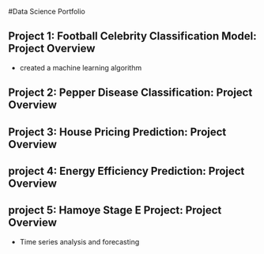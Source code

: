 #Data Science Portfolio

## Project 1: Football Celebrity Classification Model: Project Overview
* created a machine learning algorithm

## Project 2: Pepper Disease Classification: Project Overview

## Project 3: House Pricing Prediction: Project Overview

## project 4: Energy Efficiency Prediction: Project Overview

## project 5: Hamoye Stage E Project: Project Overview
* Time series analysis and forecasting
